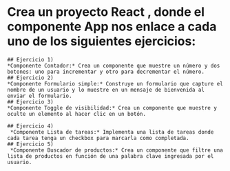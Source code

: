 # Crea un proyecto React , donde el componente App nos enlace a cada uno de los siguientes ejercicios:

    ## Ejercicio 1)  
    *Componente Contador:* Crea un componente que muestre un número y dos botones: uno para incrementar y otro para decrementar el número.
    ## Ejercicio 2) 
    *Componente Formulario simple:* Construye un formulario que capture el nombre de un usuario y lo muestre en un mensaje de bienvenida al enviar el formulario.
    ## Ejercicio 3) 
    *Componente Toggle de visibilidad:* Crea un componente que muestre y oculte un elemento al hacer clic en un botón.

    ## Ejercicio 4)
     *Componente Lista de tareas:* Implementa una lista de tareas donde cada tarea tenga un checkbox para marcarla como completada.
    ## Ejercicio 5)
     *Componente Buscador de productos:* Crea un componente que filtre una lista de productos en función de una palabra clave ingresada por el usuario.